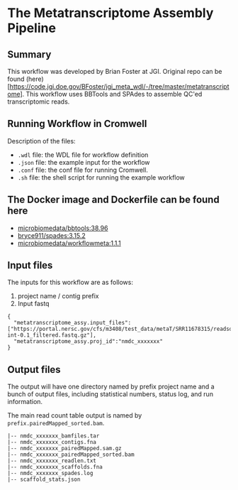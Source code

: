 # The Metatranscriptome Assembly Pipeline

## Summary
This workflow was developed by Brian Foster at JGI. Original repo can be found (here)[https://code.jgi.doe.gov/BFoster/jgi_meta_wdl/-/tree/master/metatranscriptome]. This workflow uses BBTools and SPAdes to assemble QC'ed transcriptomic reads. 


## Running Workflow in Cromwell

Description of the files:
 - `.wdl` file: the WDL file for workflow definition
 - `.json` file: the example input for the workflow
 - `.conf` file: the conf file for running Cromwell.
 - `.sh` file: the shell script for running the example workflow


## The Docker image and Dockerfile can be found here

- [microbiomedata/bbtools:38.96](https://hub.docker.com/r/microbiomedata/bbtools)
- [bryce911/spades:3.15.2](https://hub.docker.com/r/bryce911/spades)
- [microbiomedata/workflowmeta:1.1.1](https://hub.docker.com/r/microbiomedata/workflowmeta)


## Input files

The inputs for this workflow are as follows:

1. project name / contig prefix
2. Input fastq


```
{
  "metatranscriptome_assy.input_files":["https://portal.nersc.gov/cfs/m3408/test_data/metaT/SRR11678315/readsqc_output/SRR11678315-int-0.1_filtered.fastq.gz"],
  "metatranscriptome_assy.proj_id":"nmdc_xxxxxxx"
}
```

## Output files

The output will have one directory named by prefix project name and a bunch of output files, including statistical numbers, status log, and run information. 

The main read count table output is named by `prefix.pairedMapped_sorted.bam`. 

```
|-- nmdc_xxxxxxx_bamfiles.tar
|-- nmdc_xxxxxxx_contigs.fna
|-- nmdc_xxxxxxx_pairedMapped.sam.gz
|-- nmdc_xxxxxxx_pairedMapped_sorted.bam
|-- nmdc_xxxxxxx_readlen.txt
|-- nmdc_xxxxxxx_scaffolds.fna
|-- nmdc_xxxxxxx_spades.log
|-- scaffold_stats.json
```
